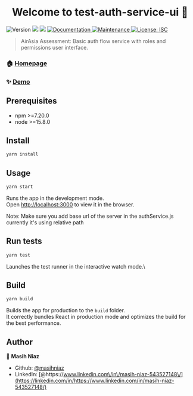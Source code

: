 <h1 align="center">Welcome to test-auth-service-ui 👋</h1>
<p>
  <img alt="Version" src="https://img.shields.io/badge/version-1.0.0-blue.svg?cacheSeconds=2592000" />
  <img src="https://img.shields.io/badge/npm-%3E%3D7.20.0-blue.svg" />
  <img src="https://img.shields.io/badge/node-%3E%3D15.8.0-blue.svg" />
  <a href="https://github.com/masihniaz/test-auth-service-ui#readme" target="_blank">
    <img alt="Documentation" src="https://img.shields.io/badge/documentation-yes-brightgreen.svg" />
  </a>
  <a href="https://github.com/masihniaz/test-auth-service-ui/graphs/commit-activity" target="_blank">
    <img alt="Maintenance" src="https://img.shields.io/badge/Maintained%3F-yes-green.svg" />
  </a>
  <a href="#" target="_blank">
    <img alt="License: ISC" src="https://img.shields.io/github/license/masihniaz/test-auth-service-ui" />
  </a>
</p>

> AirAsia Assessment: Basic auth flow service with roles and permissions user interface.

### 🏠 [Homepage](https://github.com/masihniaz/testing-auth-service-ui#readme)

### ✨ [Demo](https://test-auth-service.herokuapp.com)

## Prerequisites

- npm >=7.20.0
- node >=15.8.0

## Install

```sh
yarn install
```

## Usage

```sh
yarn start
```

Runs the app in the development mode.\
Open [http://localhost:3000](http://localhost:3000) to view it in the browser.

Note: Make sure you add base url of the server in the authService.js currently it's using relative path

## Run tests

```sh
yarn test
```

Launches the test runner in the interactive watch mode.\

## Build

```sh
yarn build
```

Builds the app for production to the `build` folder.\
It correctly bundles React in production mode and optimizes the build for the best performance.

## Author

👤 **Masih Niaz**

- Github: [@masihniaz](https://github.com/masihniaz)
- LinkedIn: [@https:\/\/www.linkedin.com\/in\/masih-niaz-543527148\/](https://linkedin.com/in/https://www.linkedin.com/in/masih-niaz-543527148/)

